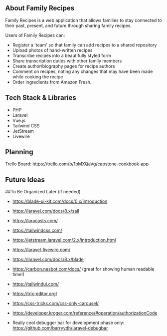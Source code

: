 



## About Family Recipes

Family Recipes is a web application that allows families to stay connected to their past, present, and future through sharing family recipes. 

Users of Family Recipes can:

- Register a 'team' so that family can add recipes to a shared repository
- Upload photos of hand-written recipes
- Transcribe recipes into a beautifully styled form
- Share transcription duties with other family members
- Create author/biography pages for recipe authors
- Comment on recipes, noting any changes that may have been made while cooking the recipe
- Order ingredients from Amazon Fresh. 


## Tech Stack & Libraries

- PHP
- Laravel
- Vue.js
- Tailwind CSS
- JetStream
- Livewire

## Planning

Trello Board: https://trello.com/b/1bMXQaVg/capstone-cookbook-app 


## Future Ideas

##To Be Organized Later (if needed)

- https://blade-ui-kit.com/docs/0.x/introduction 

- https://laravel.com/docs/8.x/sail

- https://laracasts.com/ 

- https://tailwindcss.com/

- https://jetstream.laravel.com/2.x/introduction.html

- https://laravel-livewire.com/ 

- https://laravel.com/docs/8.x/blade

- https://carbon.nesbot.com/docs/ (great for showing human readable time!)

- https://tailwindui.com/ 

- https://trix-editor.org/ 

- https://css-tricks.com/css-only-carousel/ 

- https://developer.kroger.com/reference/#operation/authorizationCode

- Really cool debugger bar for development phase only: https://github.com/barryvdh/laravel-debugbar


